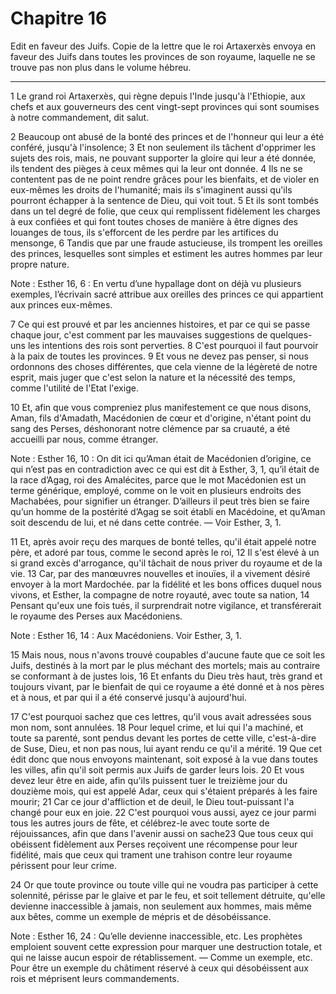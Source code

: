 # Chapitre 16

Edit en faveur des Juifs.
Copie de la lettre que le roi Artaxerxès envoya en faveur des Juifs dans toutes les provinces de son royaume, laquelle ne se trouve pas non plus dans le volume hébreu.

***

1 Le grand roi Artaxerxès, qui règne depuis l'Inde jusqu'à l'Ethiopie, aux chefs et aux gouverneurs des cent vingt-sept provinces qui sont soumises à notre commandement, dit salut.


2 Beaucoup ont abusé de la bonté des princes et de l'honneur qui leur a été conféré, jusqu'à l'insolence; 3 Et non seulement ils tâchent d'opprimer les sujets des rois, mais, ne pouvant supporter la gloire qui leur a été donnée, ils tendent des pièges à ceux mêmes qui la leur ont donnée. 4 Ils ne se contentent pas de ne point rendre grâces pour les bienfaits, et de violer en eux-mêmes les droits de l'humanité; mais ils s'imaginent aussi qu'ils pourront échapper à la sentence de Dieu, qui voit tout. 5 Et ils sont tombés dans un tel degré de folie, que ceux qui remplissent fidèlement les charges à eux confiées et qui font toutes choses de manière à être dignes des louanges de tous, ils s'efforcent de les perdre par les artifices du mensonge, 6 Tandis que par une fraude astucieuse, ils trompent les oreilles des princes, lesquelles sont simples et estiment les autres hommes par leur propre nature.

<span class="bible-note">Note : </span> Esther 16, 6 : En vertu d’une hypallage dont on déjà vu plusieurs exemples, l’écrivain sacré attribue aux oreilles des princes ce qui appartient aux princes eux-mêmes.

7 Ce qui est prouvé et par les anciennes histoires, et par ce qui se passe chaque jour, c'est comment par les mauvaises suggestions de quelques-uns les intentions des rois sont perverties. 8 C'est pourquoi il faut pourvoir à la paix de toutes les provinces. 9 Et vous ne devez pas penser, si nous ordonnons des choses différentes, que cela vienne de la légèreté de notre esprit, mais juger que c'est selon la nature et la nécessité des temps, comme l'utilité de l'Etat l'exige.


10 Et, afin que vous compreniez plus manifestement ce que nous disons, Aman, fils d'Amadath, Macédonien de cœur et d'origine, n'étant point du sang des Perses, déshonorant notre clémence par sa cruauté, a été accueilli par nous, comme étranger.

<span class="bible-note">Note : </span> Esther 16, 10 : On dit ici qu’Aman était de Macédonien d’origine, ce qui n’est pas en contradiction avec ce qui est dit à Esther, 3, 1, qu’il était de la race d’Agag, roi des Amalécites, parce que le mot Macédonien est un terme générique, employé, comme on le voit en plusieurs endroits des Machabées, pour signifier un étranger. D’ailleurs il peut très bien se faire qu’un homme de la postérité d’Agag se soit établi en Macédoine, et qu’Aman soit descendu de lui, et né dans cette contrée. ― Voir Esther, 3, 1.

11 Et, après avoir reçu des marques de bonté telles, qu'il était appelé notre père, et adoré par tous, comme le second après le roi, 12 Il s'est élevé à un si grand excès d'arrogance, qu'il tâchait de nous priver du royaume et de la vie. 13 Car, par des manœuvres nouvelles et inouïes, il a vivement désiré envoyer à la mort Mardochée. par la fidélité et les bons offices duquel nous vivons, et Esther, la compagne de notre royauté, avec toute sa nation, 14 Pensant qu'eux une fois tués, il surprendrait notre vigilance, et transférerait le royaume des Perses aux Macédoniens.

<span class="bible-note">Note : </span> Esther 16, 14 : Aux Macédoniens. Voir Esther, 3, 1.

15 Mais nous, nous n'avons trouvé coupables d'aucune faute que ce soit les Juifs, destinés à la mort par le plus méchant des mortels; mais au contraire se conformant à de justes lois, 16 Et enfants du Dieu très haut, très grand et toujours vivant, par le bienfait de qui ce royaume a été donné et à nos pères et à nous, et par qui il a été conservé jusqu'à aujourd'hui.


17 C'est pourquoi sachez que ces lettres, qu'il vous avait adressées sous mon nom, sont annulées. 18 Pour lequel crime, et lui qui l'a machiné, et toute sa parenté, sont pendus devant les portes de cette ville, c'est-à-dire de Suse, Dieu, et non pas nous, lui ayant rendu ce qu'il a mérité. 19 Que cet édit donc que nous envoyons maintenant, soit exposé à la vue dans toutes les villes, afin qu'il soit permis aux Juifs de garder leurs lois. 20 Et vous devez leur être en aide, afin qu'ils puissent tuer le treizième jour du douzième mois, qui est appelé Adar, ceux qui s'étaient préparés à les faire mourir; 21 Car ce jour d'affliction et de deuil, le Dieu tout-puissant l'a changé pour eux en joie. 22 C'est pourquoi vous aussi, ayez ce jour parmi tous les autres jours de fête, et célébrez-le avec toute sorte de réjouissances, afin que dans l'avenir aussi on sache23 Que tous ceux qui obéissent fidèlement aux Perses reçoivent une récompense pour leur fidélité, mais que ceux qui trament une trahison contre leur royaume
périssent pour leur crime.


24 Or que toute province ou toute ville qui ne voudra pas participer à cette solennité, périsse par le glaive et par le feu, et soit tellement détruite, qu'elle devienne inaccessible à jamais, non seulement aux hommes, mais même aux bêtes, comme un exemple de mépris et de désobéissance.

<span class="bible-note">Note : </span> Esther 16, 24 : Qu’elle devienne inaccessible, etc. Les prophètes emploient souvent cette expression pour marquer une destruction totale, et qui ne laisse aucun espoir de rétablissement. ― Comme un exemple, etc. Pour être un exemple du châtiment réservé à ceux qui désobéissent aux rois et méprisent leurs commandements.
